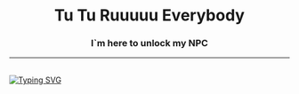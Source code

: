 <body>
<h1 align="center">Tu Tu Ruuuuu Everybody</h1>
<h3 align="center">I`m here to unlock my NPC</h3>
<hr>
<br>
  <a href="https://git.io/typing-svg"><img src="https://readme-typing-svg.herokuapp.com?font=Fira+Code&pause=1000&color=A41EFF&width=435&lines=qVOVp+Idea+Factory" alt="Typing SVG" /></a>
</body>


